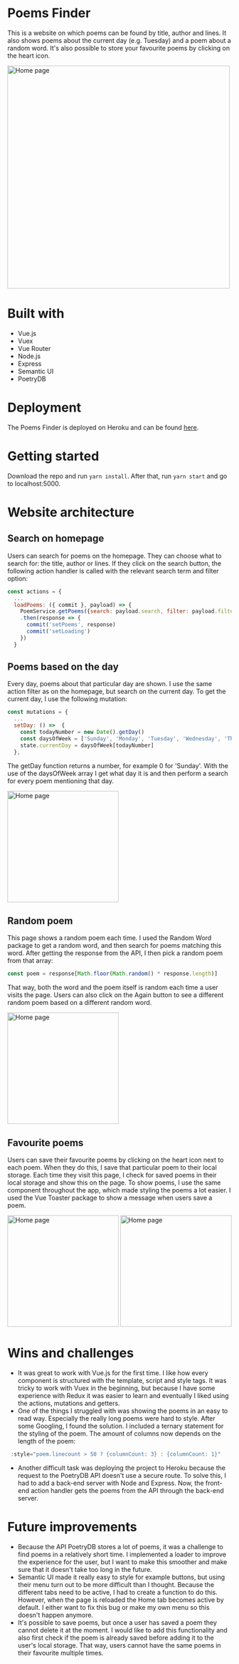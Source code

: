 # Poems Finder
This is a website on which poems can be found by title, author and lines. It also shows poems about the current day (e.g. Tuesday) and a poem about a random word. It's also possible to store your favourite poems by clicking on the heart icon.

<img src="src/assets/home-scr.png" alt="Home page" height="500"/> 

# Built with
* Vue.js
* Vuex
* Vue Router
* Node.js
* Express
* Semantic UI
* PoetryDB 

# Deployment
The Poems Finder is deployed on Heroku and can be found [here](http://poemsfinder.herokuapp.com/).

# Getting started
Download the repo and run `yarn install`. After that, run `yarn start` and go to localhost:5000.

# Website architecture
## Search on homepage
Users can search for poems on the homepage. They can choose what to search for: the title, author or lines. If they click on the search button, the following action handler is called with the relevant search term and filter option:

```javascript
const actions = {
  ...
  loadPoems: ({ commit }, payload) => {
    PoemService.getPoems({search: payload.search, filter: payload.filter })
    .then(response => {
      commit('setPoems', response)
      commit('setLoading')
    })
  }
```

## Poems based on the day
Every day, poems about that particular day are shown. I use the same action filter as on the homepage, but search on the current day. To get the current day, I use the following mutation:

```javascript
const mutations = {
  ...
  setDay: () =>  {
    const todayNumber = new Date().getDay()
    const daysOfWeek = ['Sunday', 'Monday', 'Tuesday', 'Wednesday', 'Thursday', 'Friday', 'Saturday']
    state.currentDay = daysOfWeek[todayNumber]
  },
```

The getDay function returns a number, for example 0 for 'Sunday'. With the use of the daysOfWeek array I get what day it is and then perform a search for every poem mentioning that day. 

<img src="src/assets/currentdaypoem.png" alt="Home page" height="250"/> 

## Random poem
This page shows a random poem each time. I used the Random Word package to get a random word, and then search for poems matching this word. After getting the response from the API, I then pick a random poem from that array:

```javascript
const poem = response[Math.floor(Math.random() * response.length)]
```

That way, both the word and the poem itself is random each time a user visits the page. Users can also click on the Again button to see a different random poem based on a different random word.

<img src="src/assets/randompoem.png" alt="Home page" height="250"/> 

## Favourite poems
Users can save their favourite poems by clicking on the heart icon next to each poem. When they do this, I save that particular poem to their local storage. Each time they visit this page, I check for saved poems in their local storage and show this on the page. To show poems, I use the same component throughout the app, which made styling the poems a lot easier. I used the Vue Toaster package to show a message when users save a poem.

<img src="src/assets/savedpoems.png" alt="Home page" height="250"/> <img src="src/assets/poemsaved.png" alt="Home page" height="250"/> 

# Wins and challenges
* It was great to work with Vue.js for the first time. I like how every component is structured with the template, script and style tags. It was tricky to work with Vuex in the beginning, but because I have some experience with Redux it was easier to learn and eventually I liked using the actions, mutations and getters.
* One of the things I struggled with was showing the poems in an easy to read way. Especially the really long poems were hard to style. After some Googling, I found the solution. I included a ternary statement for the styling of the poem. The amount of columns now depends on the length of the poem:

```javascript
 :style="poem.linecount > 50 ? {columnCount: 3} : {columnCount: 1}"
```
* Another difficult task was deploying the project to Heroku because the request to the PoetryDB API doesn't use a secure route. To solve this, I had to add a back-end server with Node and Express. Now, the front-end action handler gets the poems from the API through the back-end server.

# Future improvements
* Because the API PoetryDB stores a lot of poems, it was a challenge to find poems in a relatively short time. I implemented a loader to improve the experience for the user, but I want to make this smoother and make sure that it doesn't take too long in the future.
* Semantic UI made it really easy to style for example buttons, but using their menu turn out to be more difficult than I thought. Because the different tabs need to be active, I had to create a function to do this. However, when the page is reloaded the Home tab becomes active by default. I either want to fix this bug or make my own menu so this doesn't happen anymore.
* It's possible to save poems, but once a user has saved a poem they cannot delete it at the moment. I would like to add this functionality and also first check if the poem is already saved before adding it to the user's local storage. That way, users cannot have the same poems in their favourite multiple times.